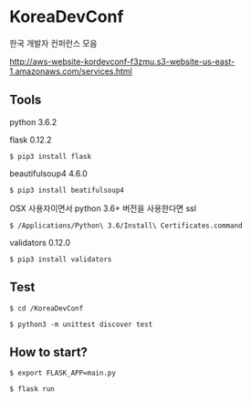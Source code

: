 # KoreaDevConf

한국 개발자 컨퍼런스 모음

http://aws-website-kordevconf-f3zmu.s3-website-us-east-1.amazonaws.com/services.html

## Tools

python 3.6.2

flask 0.12.2 

    $ pip3 install flask

beautifulsoup4 4.6.0

    $ pip3 install beatifulsoup4

OSX 사용자이면서 python 3.6+ 버전을 사용한다면 ssl 

    $ /Applications/Python\ 3.6/Install\ Certificates.command

validators 0.12.0

    $ pip3 install validators

## Test

    $ cd /KoreaDevConf

    $ python3 -m unittest discover test

## How to start? 

    $ export FLASK_APP=main.py

    $ flask run